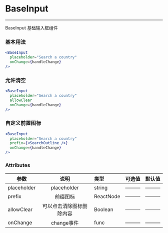 # BaseInput
---
BaseInput 基础输入框组件

### 基本用法

```jsx
<BaseInput
  placeholder="Search a country"
  onChange={handleChange}
/>
```

### 允许清空
```jsx
<BaseInput
  placeholder="Search a country"
  allowClear
  onChange={handleChange}
/>

```

### 自定义前置图标
```jsx
<BaseInput
  placeholder="Search a country"
  prefix={<SearchOutline />}
  onChange={handleChange}
/>
```

###  Attributes
| 参数        | 说明           | 类型  | 可选值 | 默认值 |
| ------------- |:-------------:| :-----|:-----|:-----|
| placeholder   | placeholder |   string | ——— | ——— |
| prefix   | 前缀图标 |   ReactNode | ——— | ——— |
| allowClear   | 可以点击清除图标删除内容 |   Boolean | ——— | ——— |
| onChange   | change事件 |   func | ——— | ——— |

